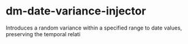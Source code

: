 # dm-date-variance-injector
Introduces a random variance within a specified range to date values, preserving the temporal relati
